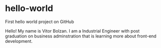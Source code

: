 # hello-world
First hello world project on GitHub

Hello! My name is Vitor Bolzan.
I am a Industrial Engineer with post graduation on business adminstration that is learning more about front-end development.
